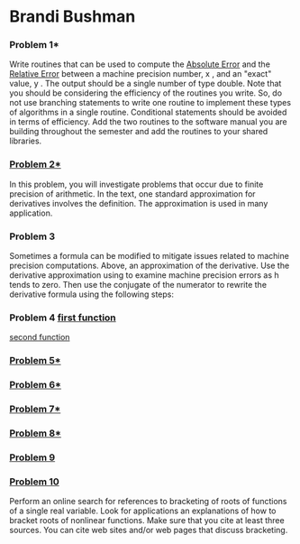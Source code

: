 # Brandi Bushman
### Problem 1*

Write routines that can be used to compute the 
[Absolute Error](https://github.com/brandibushman/Math-4610-USU-Keobbe/blob/master/Software%20Manual%20Folder/Absolute%20Error.md) and the [Relative Error](https://github.com/brandibushman/Math-4610-USU-Keobbe/blob/master/Software%20Manual%20Folder/Relative%20Error.md)
between a machine precision number, 
x
, and an "exact" value, 
y
. The output should be a single number of type double. Note that you should be considering the efficiency of the routines you write. So, do not use branching statements to write one routine to implement these types of algorithms in a single routine. Conditional statements should be avoided in terms of efficiency. Add the two routines to the software manual you are building throughout the semester and add the routines to your shared libraries.

### [Problem 2*](https://github.com/brandibushman/Math-4610-USU-Keobbe/blob/master/Practice/Maybe%20problem%202.2.md)

In this problem, you will investigate problems that occur due to finite precision of arithmetic. In the text, one standard approximation for derivatives involves the definition. The approximation is used in many application.


### Problem  3

Sometimes a formula can be modified to mitigate issues related to machine precision computations.
Above, an approximation of the derivative. Use the derivative approximation using to examine machine precision errors as 
h
 tends to zero. Then use the conjugate of the numerator to rewrite the derivative formula using the following steps:

### Problem 4 [first function](https://github.com/brandibushman/Math-4610-USU-Keobbe/blob/master/Software%20Manual%20Folder/Bisection%20Method.md)
[second function](https://github.com/brandibushman/Math-4610-USU-Keobbe/blob/master/Software%20Manual%20Folder/Newton's%20Method.md)
 
### [Problem 5*](https://github.com/brandibushman/Math-4610-USU-Keobbe/blob/master/Software%20Manual%20Folder/Bisection%20Method.md) 

### [Problem 6*](https://github.com/brandibushman/Math-4610-USU-Keobbe/blob/master/Software%20Manual%20Folder/Newton's%20Method.md)
 
### [Problem 7*](https://github.com/brandibushman/Math-4610-USU-Keobbe/blob/master/Software%20Manual%20Folder/Secant%20Method.md)

### [Problem 8*](https://github.com/brandibushman/Math-4610-USU-Keobbe/blob/master/Software%20Manual%20Folder/Hybrid%20Newton.md)

### [Problem 9](https://github.com/brandibushman/Math-4610-USU-Keobbe/blob/master/Software%20Manual%20Folder/Secant%20Method.md)

### [Problem 10](https://github.com/brandibushman/Math-4610-USU-Keobbe/blob/master/Software%20Manual%20Folder/Secant%20Method.md)
Perform an online search for references to bracketing of roots of functions of a single real variable. Look for applications an explanations of how to bracket roots of nonlinear functions. Make sure that you cite at least three sources. You can cite web sites and/or web pages that discuss bracketing.

